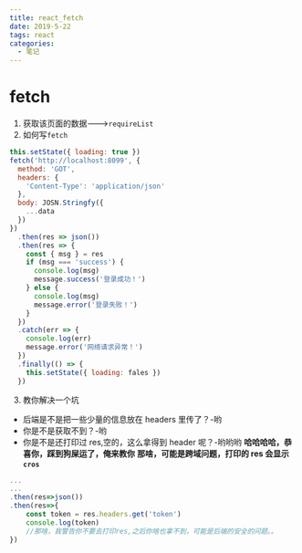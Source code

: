 ```yaml
---
title: react_fetch
date: 2019-5-22
tags: react
categories:
  - 笔记
---
```


# fetch

1. 获取该页面的数据--->`requireList`
2. 如何写`fetch`

```javascript
this.setState({ loading: true })
fetch('http://localhost:8099', {
  method: 'GOT',
  headers: {
    'Content-Type': 'application/json'
  },
  body: JOSN.Stringfy({
    ...data
  })
})
  .then(res => json())
  .then(res => {
    const { msg } = res
    if (msg === 'success') {
      console.log(msg)
      message.success('登录成功！')
    } else {
      console.log(msg)
      message.error('登录失败！')
    }
  })
  .catch(err => {
    console.log(err)
    message.error('网络请求异常！')
  })
  .finally(() => {
    this.setState({ loading: fales })
  })
```

3. 教你解决一个坑

- 后端是不是把一些少量的信息放在 headers 里传了？-哟
- 你是不是获取不到？-哟
- 你是不是还打印过 res,空的，这么拿得到 header 呢？-哟哟哟
  **哈哈哈哈，恭喜你，踩到狗屎运了，俺来教你**
  **那啥，可能是跨域问题，打印的 res 会显示`cros`**

```javascript
...
...
.then(res=>json())
.then(res=>{
    const token = res.headers.get('token')
    console.log(token)
    //那啥，我警告你不要去打印res,之后你啥也拿不到，可能是后端的安全的问题。。
})
```
